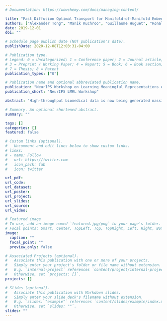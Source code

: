 ```yaml
---
# Documentation: https://wowchemy.com/docs/managing-content/

title: "Fast Diffusion Optimal Transport for Manifold-of-Manifold Embeddings"
authors: ["Alexander Tong", "Manik Kuchroo", "Guillaume Huguet", "Ronald Coifman", "Guy Wolf", "Smita Krishnaswamy"]
date: 2019-12-01
doi: ""

# Schedule page publish date (NOT publication's date).
publishDate: 2020-12-08T12:03:31-04:00

# Publication type.
# Legend: 0 = Uncategorized; 1 = Conference paper; 2 = Journal article;
# 3 = Preprint / Working Paper; 4 = Report; 5 = Book; 6 = Book section;
# 7 = Thesis; 8 = Patent
publication_types: ["0"]

# Publication name and optional abbreviated publication name.
publication: "NeurIPS Workshop on Learning Meaningful Representations of Life."
publication_short: "NeurIPS LMRL Workshop"

abstract: "High-throughput biomedical data is now being generated massively in parallel in different conditions or patients. However, there are few systematic methods for organizing a large collection of datasets rather than data points and for gaining insight from such organization. Here we propose a manifold-based Wasserstein distance to learn and embed the manifold of samples. Our method, based on graph diffusions, is up to 50x faster than commonly used entropic regularized algorithms. We apply this to organize single-cell datasets arising from CRISPR perturbations in single-cell data."

# Summary. An optional shortened abstract.
summary: ""

tags: []
categories: []
featured: false

# Custom links (optional).
#   Uncomment and edit lines below to show custom links.
# links:
# - name: Follow
#   url: https://twitter.com
#   icon_pack: fab
#   icon: twitter

url_pdf:
url_code:
url_dataset:
url_poster: 
url_project:
url_slides:
url_source:
url_video:

# Featured image
# To use, add an image named `featured.jpg/png` to your page's folder. 
# Focal points: Smart, Center, TopLeft, Top, TopRight, Left, Right, BottomLeft, Bottom, BottomRight.
image:
  caption: ""
  focal_point: ""
  preview_only: false

# Associated Projects (optional).
#   Associate this publication with one or more of your projects.
#   Simply enter your project's folder or file name without extension.
#   E.g. `internal-project` references `content/project/internal-project/index.md`.
#   Otherwise, set `projects: []`.
projects: []

# Slides (optional).
#   Associate this publication with Markdown slides.
#   Simply enter your slide deck's filename without extension.
#   E.g. `slides: "example"` references `content/slides/example/index.md`.
#   Otherwise, set `slides: ""`.
slides: ""
---
```

